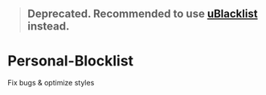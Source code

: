 > ## Deprecated. Recommended to use [uBlacklist](https://github.com/iorate/uBlacklist) instead.

Personal-Blocklist
==================

Fix bugs & optimize styles
